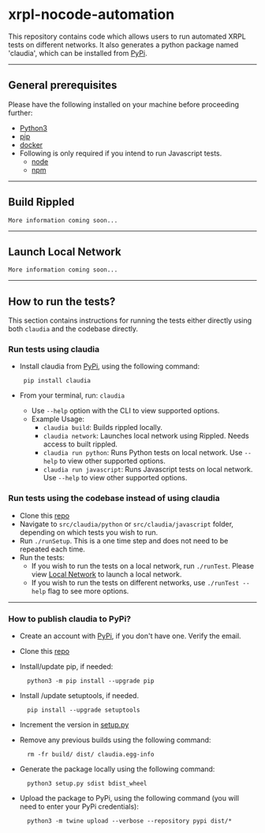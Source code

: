 # xrpl-nocode-automation
This repository contains code which allows users to run automated XRPL tests on different networks. It also generates a python package named 'claudia', which can be installed from [PyPi](https://pypi.org/project/claudia/).

---

## General prerequisites
Please have the following installed on your machine before proceeding further:
- [Python3](https://www.python.org/downloads/)
- [pip](https://pip.pypa.io/en/stable/installation/)
- [docker](https://docs.docker.com/engine/install/)
-  Following is only required if you intend to run Javascript tests.
   - [node](https://nodejs.org/en/download)
   - [npm](https://www.npmjs.com/package/download)

---

## Build Rippled
    More information coming soon...
---

## Launch Local Network
    More information coming soon...
---

## How to run the tests?
This section contains instructions for running the tests either directly using both `claudia` and the codebase directly.


### Run tests using claudia
 - Install claudia from [PyPi](https://pypi.org/project/claudia/), using the following command:
   
        pip install claudia
 - From your terminal, run: `claudia`
   - Use `--help` option with the CLI to view supported options.
   - Example Usage:
     - `claudia build`: Builds rippled locally.
     - `claudia network`: Launches local network using Rippled. Needs access to built rippled.
     - `claudia run python`: Runs Python tests on local network. Use `--help` to view other supported options. 
     - `claudia run javascript`: Runs Javascript tests on local network. Use `--help` to view other supported options. 

### Run tests using the codebase instead of using claudia
- Clone this [repo](https://gitlab.ops.ripple.com/xrpledger/xrpl-nocode-automation)
- Navigate to `src/claudia/python` or `src/claudia/javascript` folder, depending on which tests you wish to run.
- Run `./runSetup`. This is a one time step and does not need to be repeated each time.
- Run the tests:
  - If you wish to run the tests on a local network, run `./runTest`. Please view [Local Network](#launch-local-network) to launch a local network.
  - If you wish to run the tests on different networks, use `./runTest --help` flag to see more options.
---

### How to publish claudia to PyPi?
- Create an account with [PyPi](https://pypi.org/), if you don't have one. Verify the email.
- Clone this [repo](https://gitlab.ops.ripple.com/xrpledger/xrpl-nocode-automation)
- Install/update pip, if needed:
  
        python3 -m pip install --upgrade pip
- Install /update setuptools, if needed.
  
        pip install --upgrade setuptools
- Increment the version in [setup.py](https://gitlab.ops.ripple.com/xrpledger/xrpl-nocode-automation/-/blob/ksaxena/initial_commit/setup.py#L8)
- Remove any previous builds using the following command:
  
        rm -fr build/ dist/ claudia.egg-info
- Generate the package locally using the following command:

        python3 setup.py sdist bdist_wheel

- Upload the package to PyPi, using the following command (you will need to enter your PyPi credentials):
        
        python3 -m twine upload --verbose --repository pypi dist/*
